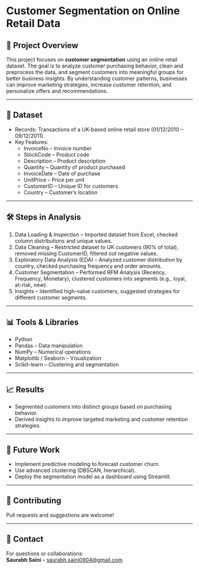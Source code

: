 # Customer Segmentation on Online Retail Data

## 📌 Project Overview
This project focuses on **customer segmentation** using an online retail dataset. The goal is to analyze customer purchasing behavior, clean and preprocess the data, and segment customers into meaningful groups for better business insights. By understanding customer patterns, businesses can improve marketing strategies, increase customer retention, and personalize offers and recommendations.

---

## 📂 Dataset
- Records: Transactions of a UK-based online retail store (01/12/2010 – 09/12/2011).  
- Key Features:  
  - InvoiceNo – Invoice number  
  - StockCode – Product code  
  - Description – Product description  
  - Quantity – Quantity of product purchased  
  - InvoiceDate – Date of purchase  
  - UnitPrice – Price per unit  
  - CustomerID – Unique ID for customers  
  - Country – Customer’s location  

---

## 🛠️ Steps in Analysis
1. Data Loading & Inspection – Imported dataset from Excel, checked column distributions and unique values.  
2. Data Cleaning – Restricted dataset to UK customers (90% of total), removed missing CustomerID, filtered out negative values.  
3. Exploratory Data Analysis (EDA) – Analyzed customer distribution by country, checked purchasing frequency and order amounts.  
4. Customer Segmentation – Performed RFM Analysis (Recency, Frequency, Monetary), clustered customers into segments (e.g., loyal, at-risk, new).  
5. Insights – Identified high-value customers, suggested strategies for different customer segments.  

---

## 📊 Tools & Libraries
- Python  
- Pandas – Data manipulation  
- NumPy – Numerical operations  
- Matplotlib / Seaborn – Visualization  
- Scikit-learn – Clustering and segmentation  


---

## 📈 Results
- Segmented customers into distinct groups based on purchasing behavior.  
- Derived insights to improve targeted marketing and customer retention strategies.  

---

## 📌 Future Work
- Implement predictive modeling to forecast customer churn.  
- Use advanced clustering (DBSCAN, hierarchical).  
- Deploy the segmentation model as a dashboard using Streamlit.  

---

## 🤝 Contributing
Pull requests and suggestions are welcome!  

---

## 📧 Contact
For questions or collaborations:  
**Saurabh Saini** – saurabh.saini0904@gmail.com  
